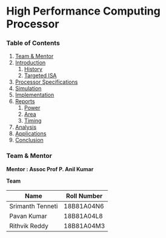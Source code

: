 # High Performance Computing Processor

### Table of Contents

1. [Team & Mentor](#t&m)
2. [Introduction](#introduction)
      1. [History](#mips_his)
      2. [Targeted ISA](#ISA)
3. [Processor Specifications](#spec)
4. [Simulation](#sim)
5. [Implementation](#impl)
6. [Reports](#rpts)
     1. [Power](#pwr)
     2. [Area](#area)
     3. [Timing](#tim)
7. [Analysis](#ana)
8. [Applications](#app)
9. [Conclusion](#conc)

### Team & Mentor 

<b>Mentor : Assoc Prof P. Anil Kumar <a name="t&m"></a></b>

<b>Team </b>

| Name                  | Roll Number |
| --------------------- | ----------- |
| Srimanth Tenneti      | 18B81A04N6  |
| Pavan Kumar           | 18B81A04L8  |
| Rithvik Reddy         | 18B81A04M3  |


